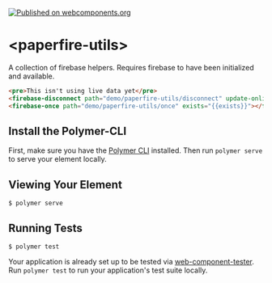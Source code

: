 [![Published on webcomponents.org](https://img.shields.io/badge/webcomponents.org-published-blue.svg?style=flat-square)](https://www.webcomponents.org/element/PaperfireElements/paperfire-utils)

# \<paperfire-utils\>

A collection of firebase helpers. Requires firebase to have been initialized and available.

<!--
```
<custom-element-demo>
  <template>
    <link rel="import" href="firebase-diconnect.html">
    <link rel="import" href="firebase-once.html">
    <next-code-block></next-code-block>
  </template>
</custom-element-demo>
```
-->
```html
<pre>This isn't using live data yet</pre>
<firebase-disconnect path="demo/paperfire-utils/disconnect" update-online="onlineObject" update-disconnect="offlineObject"></firebase-disconnect>
<firebase-once path="demo/paperfire-utils/once" exists="{{exists}}"></firebase-once>
```

## Install the Polymer-CLI

First, make sure you have the [Polymer CLI](https://www.npmjs.com/package/polymer-cli) installed. Then run `polymer serve` to serve your element locally.

## Viewing Your Element

```
$ polymer serve
```

## Running Tests

```
$ polymer test
```

Your application is already set up to be tested via [web-component-tester](https://github.com/Polymer/web-component-tester). Run `polymer test` to run your application's test suite locally.
